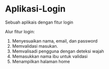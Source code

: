 # Aplikasi-Login
Sebuah aplikais dengan fitur login

Alur fitur login:
1. Menyesuaikan nama, email, dan password
2. Memvalidasi masukan.
3. Memvalisadi pengguna dengan deteksi wajah
4. Memasukkan nama ibu untuk validasi
5. Menampilkan halaman home
